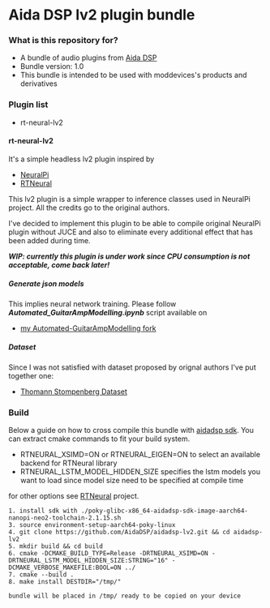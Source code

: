 # Aida DSP lv2 plugin bundle #

### What is this repository for? ###

* A bundle of audio plugins from [Aida DSP](http://aidadsp.cc)
* Bundle version: 1.0
* This bundle is intended to be used with moddevices's products and derivatives

### Plugin list ###

* rt-neural-lv2

#### rt-neural-lv2 ####

It's a simple headless lv2 plugin inspired by

- [NeuralPi](https://github.com/GuitarML/NeuralPi)
- [RTNeural](https://github.com/jatinchowdhury18/RTNeural.git)

This lv2 plugin is a simple wrapper to inference classes used in NeuralPi project. All
the credits go to the original authors.

I've decided to implement this plugin to be able to compile original NeuralPi plugin without JUCE
and also to eliminate every additional effect that has been added during time.

__*WIP: currently this plugin is under work since CPU consumption is not acceptable, come back later!*__

##### Generate json models #####

This implies neural network training. Please follow __*Automated_GuitarAmpModelling.ipynb*__ script available on

- [my Automated-GuitarAmpModelling fork](https://github.com/MaxPayne86/Automated-GuitarAmpModelling/tree/aidadsp_devel)

##### Dataset #####

Since I was not satisfied with dataset proposed by orignal authors I've put together one:

- [Thomann Stompenberg Dataset](https://github.com/MaxPayne86/ThomannStompenbergDataset)

### Build ###

Below a guide on how to cross compile this bundle with [aidadsp sdk](https://drive.google.com/drive/folders/1-AAfAP-FAddCw0LJuvzsW8m_1lWHKXaV?usp=sharing).
You can extract cmake commands to fit your build system.

- RTNEURAL_XSIMD=ON or RTNEURAL_EIGEN=ON to select an available backend for RTNeural library
- RTNEURAL_LSTM_MODEL_HIDDEN_SIZE specifies the lstm models you want to load since model size need to be specified at compile time

for other options see [RTNeural](https://github.com/jatinchowdhury18/RTNeural.git) project.

```
1. install sdk with ./poky-glibc-x86_64-aidadsp-sdk-image-aarch64-nanopi-neo2-toolchain-2.1.15.sh
3. source environment-setup-aarch64-poky-linux
4. git clone https://github.com/AidaDSP/aidadsp-lv2.git && cd aidadsp-lv2
5. mkdir build && cd build
6. cmake -DCMAKE_BUILD_TYPE=Release -DRTNEURAL_XSIMD=ON -DRTNEURAL_LSTM_MODEL_HIDDEN_SIZE:STRING="16" -DCMAKE_VERBOSE_MAKEFILE:BOOL=ON ../
7. cmake --build .
8. make install DESTDIR="/tmp/"

bundle will be placed in /tmp/ ready to be copied on your device
```
